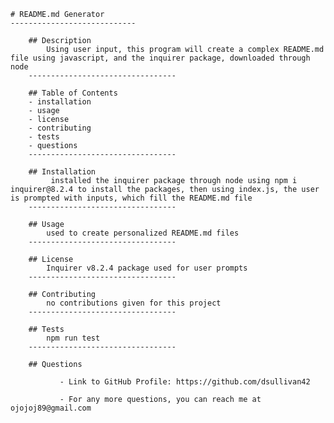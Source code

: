 
    # README.md Generator
    ----------------------------
    
        ## Description
            Using user input, this program will create a complex README.md file using javascript, and the inquirer package, downloaded through node
        ---------------------------------

        ## Table of Contents
        - installation
        - usage
        - license
        - contributing
        - tests
        - questions
        ---------------------------------

        ## Installation
             installed the inquirer package through node using npm i inquirer@8.2.4 to install the packages, then using index.js, the user is prompted with inputs, which fill the README.md file
        ---------------------------------

        ## Usage
            used to create personalized README.md files
        ---------------------------------

        ## License
            Inquirer v8.2.4 package used for user prompts
        ---------------------------------

        ## Contributing
            no contributions given for this project
        ---------------------------------

        ## Tests
            npm run test
        ---------------------------------

        ## Questions
    
               - Link to GitHub Profile: https://github.com/dsullivan42
    
               - For any more questions, you can reach me at ojojoj89@gmail.com
    